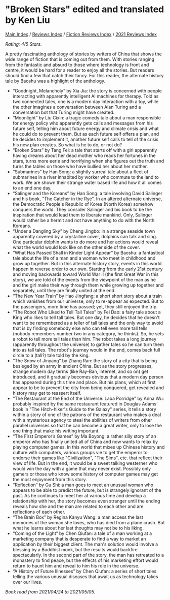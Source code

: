 # "Broken Stars" edited and translated by Ken Liu

[Main Index](../../../README.md) / [Reviews Index](../../README.md) / [Fiction Reviews Index](../README.md) / [2021 Reviews Index](README.md)

*Rating: 4/5 Stars.*

A pretty fascinating anthology of stories by writers of China that shows the wide range of fiction that is coming out from them. With stories ranging from the fantastic and absurd to those where technology is front and centre, it would be hard for a reader to enjoy all the stories. But readers should find a few that catch their fancy. For this reader, the alternate history tale by Baoshu was a highlight of the anthology.

- “Goodnight, Melancholy” by Xia Jia: the story is concerned with people interacting with apparently intelligent AI machines for therapy. Told as two connected tales, one is a modern day interaction with a toy, while the other imagines a conversation between Alan Turing and a conversation bot that Turing might have created.
- “Moonlight” by Liu Cixin: a tragic comedy tale about a man responsible for energy policy who apparently gets calls and messages from his future self, telling him about future energy and climate crisis and what he could do to prevent them. But as each future self offers a plan, and he decides to implement it, another future self calls to tell of the crisis his new plan creates. So what is he to do, or not do?
- “Broken Stars” by Tang Fei: a tale that starts off with a girl apparently having dreams about her dead mother who reads her fortunes in the stars, turns more eerie and horrifying when she figures out the truth and turns the tables on those who have bullied her about her mother.
- “Submarines” by Han Song: a slightly surreal tale about a fleet of submarines in a river inhabited by worker who commute to the land to work. We are shown their strange water based life and how it all comes to an end one day.
- “Salinger and the Koreans” by Han Song: a tale involving David Salinger and his book, "The Catcher in the Rye". In an altered alternate universe, the Democratic People's Republic of Korea (North Korea) somehow conquers the world. They consider Salinger and his book to be the inspiration that would lead them to liberate mankind. Only, Salinger would rather be a hermit and not have anything to do with the North Koreans.
- “Under a Dangling Sky” by Cheng Jingbo: in a strange seaside town apparently covered by a crystalline cover, dolphins can talk and sing. One particular dolphin wants to do more and her actions would reveal what the world would look like on the other side of the cover.
- “What Has Passed Shall in Kinder Light Appear” by Baoshu: a fantastical tale about the life of a man and a woman who meet in childhood and grow up together. But in this alternate history story, events in this world happen in reverse order to our own. Starting from the early 21st century and moving backwards toward World War II (the first Great War in this story), we are told of the events from the viewpoint of the man as he and the girl make their way through them while growing up together and separately, until they are finally united at the end.
- “The New Year Train” by Hao Jingfang: a short short story about a train which vanishes from our universe, only to re-appear as expected. But to the passengers, more time has passed; yet, they still enjoyed the trip.
- “The Robot Who Liked to Tell Tall Tales” by Fei Dao: a fairy tale about a King who likes to tell tall tales. But one day, he decides that he doesn't want to be remembered as a teller of tall tales and the only way to avoid that is by finding somebody else who can tell even more tall tells (nobody remembers number two in any category, he thinks). So, he sets a robot to tell more tall tales than him. The robot takes a long journey (apparently throughout the universe) to gather tales so he can turn them into as tall tales. The robot's journey would in the end, comes back full circle to a (tall?) tale told by the king.
- “The Snow of Jinyang” by Zhang Ran: the story of a city that is being besieged by an army in ancient China. But as the story progresses, strange modern day terms (like Ray-Ban, internet, and so on) get introduced, and it gradually becomes obvious that a modern day person has appeared during this time and place. But his plans, which at first appear to be to prevent the city from being conquered, get revealed and history may get to reassert itself.
- “The Restaurant at the End of the Universe: Laba Porridge" by Anna Wu: probably inspired by the same restaurant featured in Douglas Adams' book in "The Hitch-hiker's Guide to the Galaxy" series, it tells a story within a story of one of the patrons of the restaurant who makes a deal with a mysterious agency to steal the abilities of writers from other parallel universes so that he can become a great writer, only to lose the one thing that make his writing important.
- “The First Emperor’s Games” by Ma Boyong: a rather silly story of an emperor who has finally united all of China and now wants to relax by playing computer games. In this world that mixes up Chinese history and culture with computers, various groups vie to get the emperor to endorse their games like "Civilization", "The Sims", etc. that reflect their view of life. But in the end, it would be a sweet talking westerner who would win the day with a game that may never exist. Possibly only gamers or those who know some history of computer games may get the most enjoyment from this story.
- “Reflection” by Gu Shi: a man goes to meet an unusual woman who appears to be able to predict the future, but is strangely ignorant of the past. As he continues to meet her at various time and develop a relationship with her, the story becomes even stranger until the ending reveals how she and the man are related to each other and are reflections of each other.
- “The Brain Box” by Regina Kanyu Wang: a man access the last memories of the woman she loves, who has died from a plane crash. But what he learns about her last thoughts may not be to his liking.
- “Coming of the Light” by Chen Qiufan: a tale of a man working at a marketing company that is desperate to find a way to market an application by their biggest client. The man's solution would involve a blessing by a Buddhist monk, but the results would backfire spectacularly. In the second part of the story, the man has retreated to a monastery to find peace, but the effects of his marketing effort would return to haunt him and reveal to him his role in the universe.
- “A History of Future Illnesses” by Chen Qiufan: a series of short tales telling the various unusual diseases that await us as technology takes over our lives.

*Book read from 2021/04/24 to 2021/05/05.*
